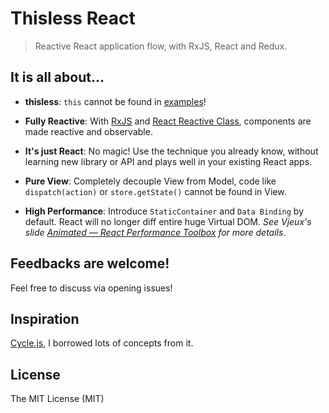 # Thisless React

> Reactive React application flow, with RxJS, React and Redux.

## It is all about...
- **thisless**: `this` cannot be found in [examples](./examples)!

- **Fully Reactive**: With [RxJS](https://github.com/Reactive-Extensions/RxJS) and [React Reactive Class](https://github.com/jas-chen/react-reactive-class), components are made reactive and observable.

- **It's just React**: No magic! Use the technique you already know, without learning new library or API and plays well in your existing React apps.

- **Pure View**: Completely decouple View from Model, code like `dispatch(action)` or `store.getState()` cannot be found in View.

- **High Performance**: Introduce `StaticContainer` and `Data Binding` by default. React will no longer diff entire huge Virtual DOM. *See Vjeux's slide [Animated — React Performance Toolbox](https://speakerdeck.com/vjeux/react-rally-animated-react-performance-toolbox) for more details*.

## Feedbacks are welcome!
Feel free to discuss via opening issues!

## Inspiration
[Cycle.js](http://cycle.js.org/), I borrowed lots of concepts from it.

## License
The MIT License (MIT)
